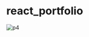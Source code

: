 # react_portfolio


![p4](https://user-images.githubusercontent.com/60658277/211462428-2f8602bb-66a8-46a2-8bb9-0b67723a567f.png)
